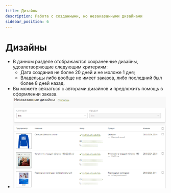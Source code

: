 ```yaml
---
title: Дизайны
description: Работа с созданными, но незаказанными дизайнами
sidebar_position: 6
---
```


# Дизайны
* В данном разделе отображаются сохраненные дизайны, удовлетворяющие следующим критериям:
    + Дата создания не более 20 дней и не моложе 1 дня;
    + Владельцы либо вообще не имеет заказов, либо последний был более 8 дней назад.
* Вы можете связаться с авторами дизайнов и предложить помощь в оформлении заказа.
* ![](../_media/marketing/design01.png)
